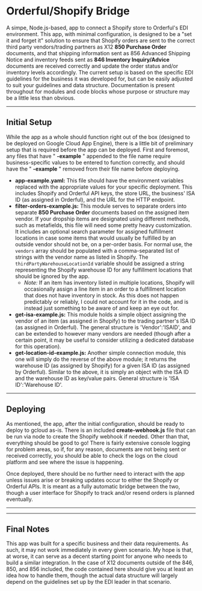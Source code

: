 # Orderful/Shopify Bridge #

A simpe, Node.js-based, app to connect a Shopify store to Orderful's EDI environment. This app, with minimal configuration, is designed to be a "set it and forget it" solution to ensure that Shopify orders are sent to the correct third party vendors/trading partners as X12 **850 Purchase Order** documents, and that shipping information sent as 856 Advanced Shipping Notice and inventory feeds sent as **846 Inventory Inquiry/Advice** documents are received correctly and update the order status and/or inventory levels accordingly. The current setup is based on the specific EDI guidelines for the business it was developed for, but can be easily adjusted to suit your guidelines and data structure. Documentation is present throughout for modules and code blocks whose purpose or structure may be a little less than obvious.

----------

## Initial Setup ##
While the app as a whole should function right out of the box (designed to be deployed on Google Cloud App Engine), there is a little bit of preliminary setup that is required before the app can be deployed. First and foremost, any files that have " **-example** " appended to the file name require business-specific values to be entered to function correctly, and should have the " **-example** " removed from their file name before deploying.

- **app-example.yaml:** This file should have the environment variables replaced with the appropriate values for your specific deployment. This includes Shopify and Orderful API keys, the store URL, the business' ISA ID (as assigned in Orderful), and the URL for the HTTP endpoint.
- **filter-orders-example.js:** This module serves to separate orders into separate **850 Purchase Order** documents based on the assigned item vendor. If your dropship items are designated using different methods, such as metafields, this file will need some pretty heavy customization. It includes an optional search parameter for assigned fulfillment locations in case some items that would usually be fulfilled by an outside vendor should not be, on a per-order basis. For normal use, the `vendors` array should be populated with a comma-separated list of strings with the vendor name as listed in Shopify. The `thirdPartyWarehouseLocationId` variable should be assigned a string representing the Shopify warehouse ID for any fulfillment locations that should be ignored by the app.
	- *Note:* If an item has inventory listed in multiple locations, Shopify will occasionally assign a line item in an order to a fulfillment location that does not have inventory in stock. As this does not happen predictably or reliably, I could not account for it in the code, and is instead just something to be aware of and keep an eye out for.
- **get-isa-example.js:** This module holds a simple object assigning the vendor of an item (as assigned in Shopify) to the trading partner's ISA ID (as assigned in Orderful). The general structure is 'Vendor':'ISAID', and can be extended to however many vendors are needed (though after a certain point, it may be useful to consider utilizing a dedicated database for this operation). 
- **get-location-id-example.js:** Another simple connection module, this one will simply do the reverse of the above module; it returns the warehouse ID (as assigned by Shopify) for a given ISA ID (as assigned by Orderful). Similar to the above, it is simply an object with the ISA ID and the warehouse ID as key/value pairs. General structure is 'ISA ID':'Warehouse ID'. 

----------

## Deploying ##
As mentioned, the app, after the initial configuration, should be ready to deploy to gcloud as-is. There is an included **create-webhook.js** file that can be run via node to create the Shopify webhook if needed. Other than that, everything should be good to go! There is fairly extensive console logging for problem areas, so if, for any reason, documents are not being sent or received correctly, you should be able to check the logs on the cloud platform and see where the issue is happening. 

Once deployed, there should be no further need to interact with the app unless issues arise or breaking updates occur to either the Shopify or Orderful APIs. It is meant as a fully automatic bridge between the two, though a user interface for Shopify to track and/or resend orders is planned eventually.


----------

----------
## Final Notes ##
This app was built for a specific business and their data requirements. As such, it may not work immediately in every given scenario. My hope is that, at worse, it can serve as a decent starting point for anyone who needs to build a similar integration. In the case of X12 documents outside of the 846, 850, and 856 included, the code contained here should give you at least an idea how to handle them, though the actual data structure will largely depend on the guidelines set up by the EDI leader in that scenario.